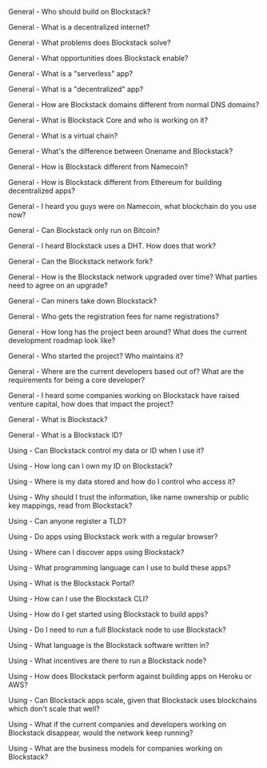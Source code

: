General	-	Who should build on Blockstack?

General	-	What is a decentralized internet?

General	-	What problems does Blockstack solve?

General	-	What opportunities does Blockstack enable?

General	-	What is a "serverless" app?

General	-	What is a "decentralized" app?

General	-	How are Blockstack domains different from normal DNS domains? 

General	-	What is Blockstack Core and who is working on it?

General	-	What is a virtual chain?

General	-	What's the difference between Onename and Blockstack?

General	-	How is Blockstack different from Namecoin?

General	-	How is Blockstack different from Ethereum for building decentralized apps? 

General	-	I heard you guys were on Namecoin, what blockchain do you use now?

General	-	Can Blockstack only run on Bitcoin?

General	-	I heard Blockstack uses a DHT. How does that work?

General	-	Can the Blockstack network fork? 

General	-	How is the Blockstack network upgraded over time? What parties need to agree on an upgrade?

General	-	Can miners take down Blockstack?

General	-	Who gets the registration fees for name registrations?

General	-	How long has the project been around? What does the current development roadmap look like?

General	-	Who started the project? Who maintains it?

General	-	Where are the current developers based out of? What are the requirements for being a core developer?

General	-	I heard some companies working on Blockstack have raised venture capital, how does that impact the project?

General	-	What is Blockstack?

General	-	What is a Blockstack ID?

Using	-	Can Blockstack control my data or ID when I use it?

Using	-	How long can I own my ID on Blockstack?

Using	-	Where is my data stored and how do I control who access it?

Using	-	Why should I trust the information, like name ownership or public key mappings, read from Blockstack?

Using	-	Can anyone register a TLD?

Using	-	Do apps using Blockstack work with a regular browser?

Using	-	Where can I discover apps using Blockstack?

Using	-	What programming language can I use to build these apps?

Using	-	What is the Blockstack Portal?

Using	-	How can I use the Blockstack CLI?

Using	-	How do I get started using Blockstack to build apps?

Using	-	Do I need to run a full Blockstack node to use Blockstack?

Using	-	What language is the Blockstack software written in?

Using	-	What incentives are there to run a Blockstack node?

Using	-	How does Blockstack perform against building apps on Heroku or AWS?

Using	-	Can Blockstack apps scale, given that Blockstack uses blockchains which don't scale that well?

Using	-	What if the current companies and developers working on Blockstack disappear, would the network keep running?

Using	-	What are the business models for companies working on Blockstack?
